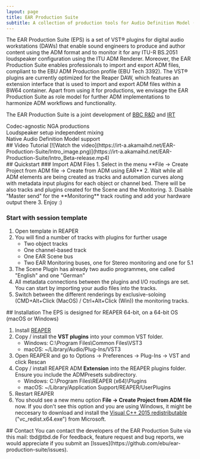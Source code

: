 ```yaml
---
layout: page
title: EAR Production Suite
subtitle: A collection of production tools for Audio Definition Model (ADM) compliant production, brought to you by EBU, BBC R&D and IRT.
---
```


<div markdown="1" class="text_section">
The EAR Production Suite (EPS) is a set of VST® plugins for digital audio workstations (DAWs) that enable sound engineers to produce and author content using the ADM format and to monitor it for any ITU-R BS.2051 loudspeaker configuration using the ITU ADM Renderer. Moreover, the EAR Production Suite enables professionals to import and export ADM files, compliant to the EBU ADM Production profile (EBU Tech 3392). The VST® plugins are currently optimized for the Reaper DAW, which features an extension interface that is used to import and export ADM files within a BW64 container. Apart from using it for productions, we envisage the EAR Production Suite as role model for further ADM implementations to harmonize ADM workflows and functionality.

The EAR Production Suite is a joint development of [BBC R&D](https://bbc.co.uk/rd) and [IRT](https://www.irt.de/en/home)
</div>

<div markdown="1" class="text_section feature">
Codec-agnostic NGA productions
</div>

<div markdown="1" class="text_section feature">
Loudspeaker setup independent mixing
</div>

<div markdown="1" class="text_section feature">
Native Audio Definition Model support
</div>

<div style="clear: both;"></div>

<div markdown="1" class="text_section">
## Video Tutorial
[![Watch the video](https://irt-a.akamaihd.net/EAR-Production-Suite/Intro_image.png)](https://irt-a.akamaihd.net/EAR-Production-Suite/Intro_Beta-release.mp4)
</div>


<div markdown="1" class="text_section">
## Quickstart
### Import ADM Files
1. Select in the menu **File -> Create Project from ADM file -> Create from ADM using EAR**
2. Wait while all ADM elements are being created as tracks and automation curves along with metadata input plugins for each object or channel bed. There will be also tracks and plugins created for the Scene and the Monitoring.
3. Disable "Master send" for the **Monitoring** track routing and add your hardware output there
3. Enjoy :)

### Start with session template
1. Open template in REAPER
2. You will find a number of tracks with plugins for further usage
    - Two object tracks
    - One channel-based track
    - One EAR Scene bus
    - Two EAR Monitoring buses, one for Stereo monitoring and one for 5.1
3. The Scene Plugin has already two audio programmes, one called "English" and one "German"
4. All metadata connections between the plugins and I/O routings are set. You can start by importing your audio files into the tracks.
5. Switch between the different renderings by exclusive-soloing (CMD+Alt+Click (MacOS) / Ctrl+Alt+Click (Win)) the monitoring tracks.
</div>

<div markdown="1" class="text_section">
## Installation
The EPS is designed for REAPER 64-bit, on a 64-bit OS (macOS or Windows)

1. Install [REAPER](https://www.reaper.fm/download.php)
2. Copy / install the **VST plugins** into your common VST folder.
    - Windows: C:\Program Files\Common Files\VST3
    - macOS: ~/Library/Audio/Plug-Ins/VST3
3. Open REAPER and go to Options -> Preferences -> Plug-Ins -> VST and click Rescan
4. Copy / install REAPER ADM **Extension** into the REAPER plugins folder. Ensure you include the ADMPresets subdirectory.
    - Windows: C:\Program Files\REAPER (x64)\Plugins
    - macOS: ~/Library/Application Support/REAPER/UserPlugins
5. Restart REAPER
6. You should see a new menu option **File -> Create Project from ADM file** now. If you don't see this option and you are using Windows, it might be neccesary to download and install the [Visual C++ 2015 redistributable](https://support.microsoft.com/en-gb/help/2977003/the-latest-supported-visual-c-downloads) ("vc_redist.x64.exe") from Microsoft.
</div>

<div markdown="1" class="text_section">
## Contact
You can contact the developers of the EAR Production Suite via this mail: tbd@tbd.de
For feedback, feature request and bug reports, we would appreciate if you submit an [Issues](https://github.com/ebu/ear-production-suite/issues).
</div>
